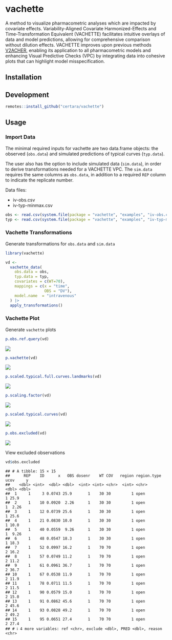 
# vachette

A method to visualize pharmacometric analyses which are impacted by covariate
effects. Variability-Aligned Covariate Harmonized-Effects and
Time-Transformation Equivalent (VACHETTE) facilitates intuitive overlays
of data and model predictions, allowing for comprehensive comparison
without dilution effects. VACHETTE improves upon previous methods
[V2ACHER](https://ascpt.onlinelibrary.wiley.com/doi/10.1002/psp4.12679),
enabling its application to all pharmacometric models and enhancing
Visual Predictive Checks (VPC) by integrating data into cohesive plots
that can highlight model misspecification.

## Installation

## Development

``` r
remotes::install_github("certara/vachette")
```

## Usage

### Import Data

The minimal required inputs for vachette are two data.frame objects: the
observed (`obs.data`) and simulated predictions of typical curves
(`typ.data`).

The user also has the option to include simulated data (`sim.data`), in
order to derive transformations needed for a VACHETTE VPC. The
`sim.data` requires the same columns as `obs.data`, in addition to a
required `REP` column to indicate the replicate number.

Data files:

-   iv-obs.csv
-   iv-typ-minmax.csv

``` r
obs <- read.csv(system.file(package = "vachette", "examples", "iv-obs.csv"))
typ <- read.csv(system.file(package = "vachette", "examples", "iv-typ-minmax.csv"))
```

### Vachette Transformations

Generate transformations for `obs.data` and `sim.data`

``` r
library(vachette)

vd <-
  vachette_data(
    obs.data = obs,
    typ.data = typ,
    covariates = c(WT=70),
    mappings = c(x = "time",
                 OBS = "DV"),
    model.name  = "intravenous"
  ) |>
  apply_transformations()
```

### Vachette Plot

Generate `vachette` plots

``` r
p.obs.ref.query(vd) 
```

![](vignettes/img/readme-plots-1.png)<!-- -->

``` r
p.vachette(vd)
```

![](vignettes/img/readme-plots-2.png)<!-- -->

``` r
p.scaled.typical.full.curves.landmarks(vd)
```

![](vignettes/img/readme-plots-3.png)<!-- -->

``` r
p.scaling.factor(vd)
```

![](vignettes/img/readme-plots-4.png)<!-- -->

``` r
p.scaled.typical.curves(vd)
```

![](vignettes/img/readme-plots-5.png)<!-- -->

``` r
p.obs.excluded(vd)
```

![](vignettes/img/readme-plots-6.png)<!-- -->

View excluded observations

``` r
vd$obs.excluded
```

    ## # A tibble: 15 × 15
    ##      REP    ID      x   OBS dosenr    WT COV   region region.type  ucov     y
    ##    <dbl> <int>  <dbl> <dbl>  <int> <int> <chr>  <int> <chr>       <dbl> <dbl>
    ##  1     1     3 0.0743 25.9       1    30 30         1 open            1 25.9 
    ##  2     1    10 0.0920  2.26      1    30 30         1 open            1  2.26
    ##  3     1    12 0.0739 25.6       1    30 30         1 open            1 25.6 
    ##  4     1    21 0.0830 10.0       1    30 30         1 open            1 10.0 
    ##  5     1    40 0.0559  9.26      1    30 30         1 open            1  9.26
    ##  6     1    48 0.0547 18.3       1    30 30         1 open            1 18.3 
    ##  7     1    52 0.0997 16.2       1    70 70         1 open            2 16.2 
    ##  8     1    57 0.0749 11.2       1    70 70         1 open            2 11.2 
    ##  9     1    61 0.0961 36.7       1    70 70         1 open            2 36.7 
    ## 10     1    67 0.0538 11.9       1    70 70         1 open            2 11.9 
    ## 11     1    78 0.0711 11.5       1    70 70         1 open            2 11.5 
    ## 12     1    90 0.0579 15.0       1    70 70         1 open            2 15.0 
    ## 13     1    91 0.0862 45.6       1    70 70         1 open            2 45.6 
    ## 14     1    93 0.0828 49.2       1    70 70         1 open            2 49.2 
    ## 15     1    95 0.0651 27.4       1    70 70         1 open            2 27.4 
    ## # ℹ 4 more variables: ref <chr>, exclude <dbl>, PRED <dbl>, reason <chr>
